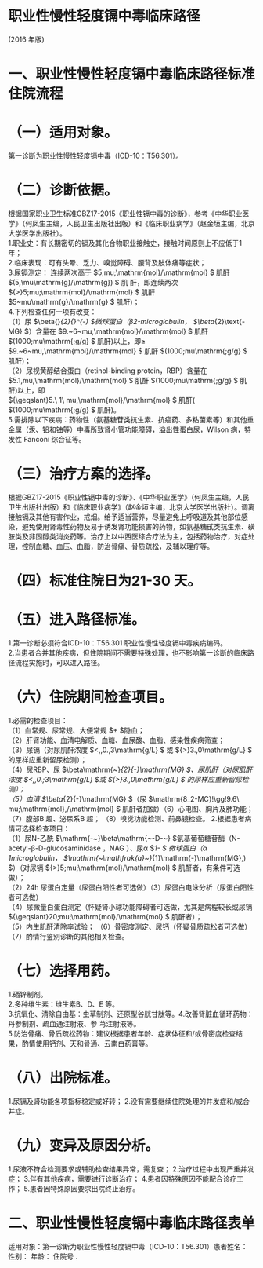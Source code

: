 # 职业性慢性轻度镉中毒临床路径  
(2016 年版)  
# 一、职业性慢性轻度镉中毒临床路径标准住院流程  
# （一）适用对象。  
第一诊断为职业性慢性轻度镉中毒（ICD-10：T56.301）。  
# （二）诊断依据。  
根据国家职业卫生标准GBZ17-2015《职业性镉中毒的诊断》，参考《中华职业医学》（何凤生主编，人民卫生出版社出版）和《临床职业病学》（赵金垣主编，北京大学医学出版社）。  
1.职业史：有长期密切的镉及其化合物职业接触史，接触时间原则上不应低于1 年；  
2.临床表现：可有头晕、乏力、嗅觉障碍、腰背及肢体痛等症状；  
3.尿镉测定： 连续两次高于 $5\;mu\;\mathrm{mol}/\mathrm{mol} $  肌酐 $(5\,\mu\mathrm{g}/\mathrm{g}) $  肌 酐，即连续两次 ${>}5\;mu\;\mathrm{mol}/\mathrm{mol} $ 肌酐 $5~mu\mathrm{g}/\mathrm{g} $ 肌酐)；  
4.下列检查任何一项有改变：  
（1）尿 $\beta{}_{2}{}^{-} $微球蛋白（β2-microglobulin， $\beta_{2}\text{-MG} $）含量在 $9.~6~mu\,\mathrm{mol}/\mathrm{mol} $ 肌酐 $(1000\;mu\mathrm{\;g/g} $ 肌酐)以上，即≥ $9.~6~mu\,\mathrm{mol}/\mathrm{mol} $ 肌酐 $(1000\;mu\mathrm{\;g/g} $ 肌酐)；  
（2）尿视黄醇结合蛋白（retinol-binding protein，RBP）含量在 $5.1\,mu\,\mathrm{mol}/\mathrm{mol} $ 肌酐 $(1000\;mu\mathrm{\;g/g} $ 肌酐)以上，即  
${\geqslant}5.\ 1\ mu\,\mathrm{mol}/\mathrm{mol} $ 肌酐( $(1000\;mu\mathrm{\;g/g} $ 肌酐)。  
5.需排除以下疾病：药物性（氨基糖苷类抗生素、抗癌药、多粘菌素等）和其他重金属（汞、铅和铀等）中毒所致肾小管功能障碍，溢出性蛋白尿，Wilson 病，特发性 Fanconi 综合征等。  
# （三）治疗方案的选择。  
根据GBZ17-2015《职业性镉中毒的诊断》、《中华职业医学》（何凤生主编，人民卫生出版社出版）和《临床职业病学》（赵金垣主编，北京大学医学出版社）。调离接触镉及其他有害作业，戒烟。给予适当营养，尽量避免上呼吸道及其他部位感染，避免使用肾毒性药物及易于诱发肾功能损害的药物，如氨基糖甙类抗生素、磺胺类及非固醇类消炎药等。治疗上以中西医综合疗法为主，包括药物治疗，对症处理，控制血糖、血压、血脂，防治骨痛、骨质疏松，及辅以理疗等。  
# （四）标准住院日为21-30 天。  
# （五）进入路径标准。  
1.第一诊断必须符合ICD-10：T56.301 职业性慢性轻度镉中毒疾病编码。  
2.当患者合并其他疾病，但住院期间不需要特殊处理，也不影响第一诊断的临床路径流程实施时，可以进入路径。  
# （六）住院期间检查项目。  
1.必需的检查项目：  
（1）血常规、尿常规、大便常规 $+ $隐血；  
（2）肝肾功能、血清电解质、血糖、血尿酸、血脂、感染性疾病筛查；  
（3）尿镉（对尿肌酐浓度 $<\,\,0.\,3\mathrm{g/L} $ 或 ${>}3.\,0\mathrm{g/L} $ 的尿样应重新留尿检测）；  
（4）尿RBP、尿 $\beta\mathrm{~}_{2}{-}\mathrm{MG} $、尿肌酐（对尿肌酐浓度 $<\,\,0.\;3\mathrm{g/L} $或 ${>}3.\,0\mathrm{g/L} $ 的尿样应重新留尿检测）；  
（5）血清 $\beta_{2}{-}\mathrm{MG} $（尿 $\mathrm{8\_2-MC}\!\gg\!9.6\ mu\;\mathrm{mol}\,/\mathrm{mol} $ 肌酐者加做）（6）心电图、胸片及肺功能； （7）腹部B 超、泌尿系B 超； （8）嗅觉功能检测、前鼻镜检查。 2.根据患者病情可选择检查项目：  
（1）尿N-乙酰 $\mathrm{-~}\beta\mathrm{~-D-~} $氨基葡萄糖苷酶（N-acetyl-β-D-glucosaminidase ，NAG ）、尿α $_1- $ 微球蛋白（α 1microglobulin， $\mathrm{~\mathfrak{a}~}_{1}\mathrm{-}\mathrm{MG}\,) $）（对尿镉 ${>}5\;mu\;\mathrm{mol}/\mathrm{mol} $ 肌酐者，有条件可选做）；  
（2）24h 尿蛋白定量（尿蛋白阳性者可选做）（3）尿蛋白电泳分析（尿蛋白阳性者可选做）  
（4）尿微量白蛋白测定（怀疑肾小球功能障碍者可选做，尤其是病程较长或尿镉 ${\geqslant}20\;mu\;\mathrm{mol}/\mathrm{mol} $ 肌酐者）；  
（5）内生肌酐清除率试验； （6）骨密度测定、尿钙（怀疑骨质疏松者可选做）（7）酌情行鉴别诊断的其他相关检查。  
# （七）选择用药。  
1.硒锌制剂。  
2.多种维生素：维生素B、D、E 等。  
3.抗氧化、清除自由基：虫草制剂、还原型谷胱甘肽等。4.改善肾脏血循环药物：丹参制剂、疏血通注射液、参 芎注射液等。  
5.防治骨痛、骨质疏松药物：建议根据患者年龄、症状体征和/或骨密度检查结果，酌情使用钙剂、天和骨通、云南白药膏等。  
# （八）出院标准。  
1.尿镉及肾功能各项指标稳定或好转； 2.没有需要继续住院处理的并发症和/或合并症。  
# （九）变异及原因分析。  
1.尿液不符合检测要求或辅助检查结果异常，需复查； 2.治疗过程中出现严重并发症； 3.伴有其他疾病，需要进行诊断治疗； 4.患者因特殊原因不能配合诊疗工作； 5.患者因特殊原因要求出院终止治疗。  
# 二、职业性慢性轻度镉中毒临床路径表单  
适用对象：第一诊断为职业性慢性轻度镉中毒（ICD-10：T56.301）患者姓名：           性别：     年龄：         住院号          .  
